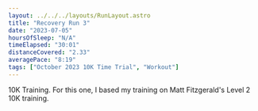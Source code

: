```yaml
---
layout: ../../../layouts/RunLayout.astro
title: "Recovery Run 3"
date: "2023-07-05"
hoursOfSleep: "N/A"
timeElapsed: "30:01"
distanceCovered: "2.33"
averagePace: "8:19"
tags: ["October 2023 10K Time Trial", "Workout"]
---
```


10K Training. For this one, I based my training on Matt Fitzgerald's Level 2 10K training.
